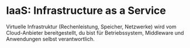 # IaaS: Infrastructure as a Service

Virtuelle Infrastruktur (Rechenleistung, Speicher, Netzwerke) wird vom Cloud-Anbieter bereitgestellt, du bist für Betriebssystem, Middleware und Anwendungen selbst verantwortlich.

